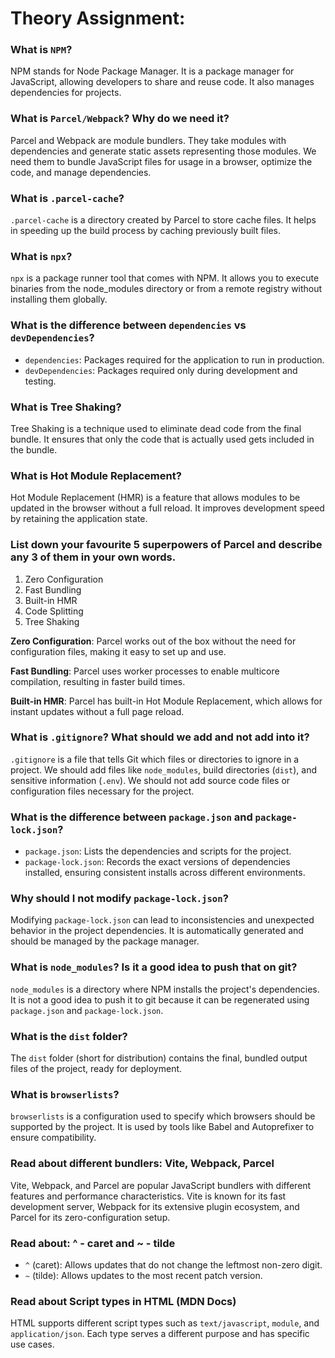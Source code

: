 # Theory Assignment:

### What is `NPM`?
NPM stands for Node Package Manager. It is a package manager for JavaScript, allowing developers to share and reuse code. It also manages dependencies for projects.

### What is `Parcel/Webpack`? Why do we need it?
Parcel and Webpack are module bundlers. They take modules with dependencies and generate static assets representing those modules. We need them to bundle JavaScript files for usage in a browser, optimize the code, and manage dependencies.

### What is `.parcel-cache`?
`.parcel-cache` is a directory created by Parcel to store cache files. It helps in speeding up the build process by caching previously built files.

### What is `npx`?
`npx` is a package runner tool that comes with NPM. It allows you to execute binaries from the node_modules directory or from a remote registry without installing them globally.

### What is the difference between `dependencies` vs `devDependencies`?
- `dependencies`: Packages required for the application to run in production.
- `devDependencies`: Packages required only during development and testing.

### What is Tree Shaking?
Tree Shaking is a technique used to eliminate dead code from the final bundle. It ensures that only the code that is actually used gets included in the bundle.

### What is Hot Module Replacement?
Hot Module Replacement (HMR) is a feature that allows modules to be updated in the browser without a full reload. It improves development speed by retaining the application state.

### List down your favourite 5 superpowers of Parcel and describe any 3 of them in your own words.
1. Zero Configuration
2. Fast Bundling
3. Built-in HMR
4. Code Splitting
5. Tree Shaking

**Zero Configuration**: Parcel works out of the box without the need for configuration files, making it easy to set up and use.

**Fast Bundling**: Parcel uses worker processes to enable multicore compilation, resulting in faster build times.

**Built-in HMR**: Parcel has built-in Hot Module Replacement, which allows for instant updates without a full page reload.

### What is `.gitignore`? What should we add and not add into it?
`.gitignore` is a file that tells Git which files or directories to ignore in a project. We should add files like `node_modules`, build directories (`dist`), and sensitive information (`.env`). We should not add source code files or configuration files necessary for the project.

### What is the difference between `package.json` and `package-lock.json`?
- `package.json`: Lists the dependencies and scripts for the project.
- `package-lock.json`: Records the exact versions of dependencies installed, ensuring consistent installs across different environments.

### Why should I not modify `package-lock.json`?
Modifying `package-lock.json` can lead to inconsistencies and unexpected behavior in the project dependencies. It is automatically generated and should be managed by the package manager.

### What is `node_modules`? Is it a good idea to push that on git?
`node_modules` is a directory where NPM installs the project's dependencies. It is not a good idea to push it to git because it can be regenerated using `package.json` and `package-lock.json`.

### What is the `dist` folder?
The `dist` folder (short for distribution) contains the final, bundled output files of the project, ready for deployment.

### What is `browserlists`?
`browserlists` is a configuration used to specify which browsers should be supported by the project. It is used by tools like Babel and Autoprefixer to ensure compatibility.

### Read about different bundlers: Vite, Webpack, Parcel
Vite, Webpack, and Parcel are popular JavaScript bundlers with different features and performance characteristics. Vite is known for its fast development server, Webpack for its extensive plugin ecosystem, and Parcel for its zero-configuration setup.

### Read about: ^ - caret and ~ - tilde
- `^` (caret): Allows updates that do not change the leftmost non-zero digit.
- `~` (tilde): Allows updates to the most recent patch version.

### Read about Script types in HTML (MDN Docs)
HTML supports different script types such as `text/javascript`, `module`, and `application/json`. Each type serves a different purpose and has specific use cases.
